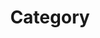 ---
title: "Category"
layout: categories
permalink: /categories/
author_profile: true
siderbar_main: true
---